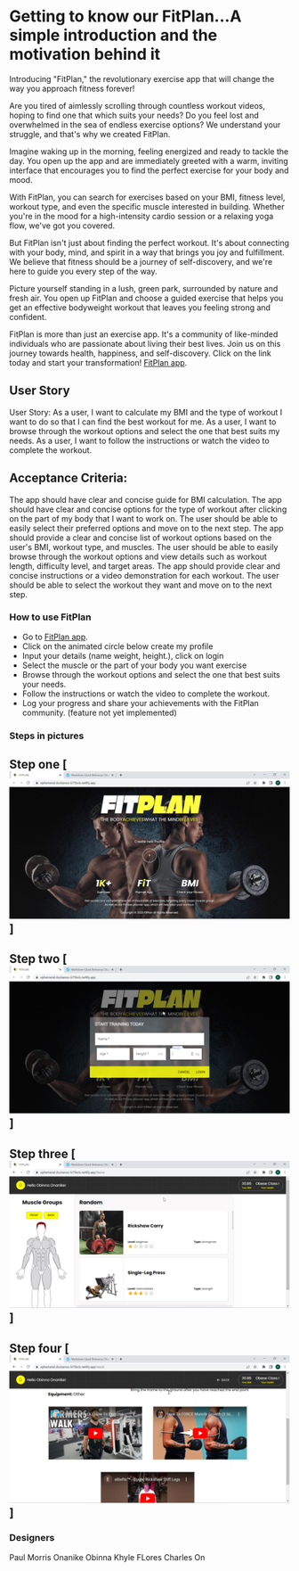 # Getting to know our FitPlan...A simple introduction and the motivation behind it

Introducing "FitPlan," the revolutionary exercise app that will change the way you approach fitness forever!

Are you tired of aimlessly scrolling through countless workout videos, hoping to find one that which suits your needs? Do you feel lost and overwhelmed in the sea of endless exercise options? We understand your struggle, and that's why we created FitPlan.

Imagine waking up in the morning, feeling energized and ready to tackle the day. You open up the app and are immediately greeted with a warm, inviting interface that encourages you to find the perfect exercise for your body and mood.

With FitPlan, you can search for exercises based on your BMI, fitness level, workout type, and even the specific muscle interested in building. Whether you're in the mood for a high-intensity cardio session or a relaxing yoga flow, we've got you covered.

But FitPlan isn't just about finding the perfect workout. It's about connecting with your body, mind, and spirit in a way that brings you joy and fulfillment. We believe that fitness should be a journey of self-discovery, and we're here to guide you every step of the way.

Picture yourself standing in a lush, green park, surrounded by nature and fresh air. You open up FitPlan and choose a guided exercise that helps you get an effective bodyweight workout that leaves you feeling strong and confident.

FitPlan is more than just an exercise app. It's a community of like-minded individuals who are passionate about living their best lives. Join us on this journey towards health, happiness, and self-discovery. Click on the link today and start your transformation!
[FitPlan app](https://ephemeral-duckanoo-b75bcb.netlify.app/).

## User Story

User Story: As a user, I want to calculate my BMI and the type of workout I want to do so that I can find the best workout for me.
As a user, I want to browse through the workout options and select the one that best suits my needs.
As a user, I want to follow the instructions or watch the video to complete the workout.

## Acceptance Criteria:

The app should have clear and concise guide for BMI calculation.
The app should have clear and concise options for the type of workout after clicking on the part of my body that I want to work on.
The user should be able to easily select their preferred options and move on to the next step.
The app should provide a clear and concise list of workout options based on the user's BMI, workout type, and muscles.
The user should be able to easily browse through the workout options and view details such as workout length, difficulty level, and target areas.
The app should provide clear and concise instructions or a video demonstration for each workout.
The user should be able to select the workout they want and move on to the next step.

### How to use FitPlan

- Go to [FitPlan app](https://ephemeral-duckanoo-b75bcb.netlify.app/).
- Click on the animated circle below create my profile
- Input your details (name weight, height.), click on login
- Select the muscle or the part of your body you want exercise
- Browse through the workout options and select the one that best suits your needs.
- Follow the instructions or watch the video to complete the workout.
- Log your progress and share your achievements with the FitPlan community. (feature not yet implemented)

### Steps in pictures

## Step one [![first appflow](/public/assets/media/Pageone.jpg)]

## Step two [![second appflow](/public/assets/media/Flowtwo.png)]

## Step three [![third appflow](/public/assets/media/Floowthree.png)]

## Step four [![fourth appflow](/public/assets/media/Flowfour.png)]

### Designers

Paul Morris
Onanike Obinna
Khyle FLores
Charles On
